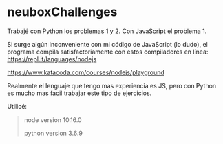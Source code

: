 # neuboxChallenges

Trabajé con Python los problemas 1 y 2. Con JavaScript el problema 1.

Si surge algún inconveniente con mi código de JavaScript (lo dudo), el programa compila satisfactoriamente con estos compiladores en línea:
https://repl.it/languages/nodejs

https://www.katacoda.com/courses/nodejs/playground

Realmente el lenguaje que tengo mas experiencia es JS, pero con Python es mucho mas facil trabajar este tipo de ejercicios.

Utilicé:
> node version 10.16.0
> 
> python version 3.6.9 
